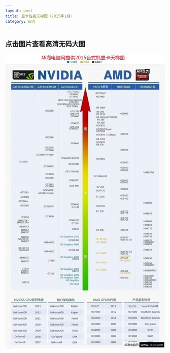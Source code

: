 ```yaml
---
layout: post
title: 显卡性能天梯图（2015年1月）
category: 综合
---
```




__点击图片查看高清无码大图__
---------

[![GPU](https://raw.githubusercontent.com/yun-percy/yun-percy.github.io/master/assets/img/gpu.jpg)](https://raw.githubusercontent.com/yun-percy/yun-percy.github.io/master/assets/img/gpu.jpg)
